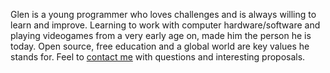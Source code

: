 Glen is a young programmer who loves challenges and is always willing to learn and improve. Learning to work with computer hardware/software and playing videogames from a very early age on, made him the person he is today. Open source, free education and a global world are key values he stands for. Feel to [contact me](mailto:contact@glendc.com) with questions and interesting proposals.